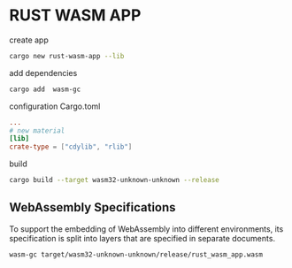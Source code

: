 # RUST WASM APP

create app

```sh
cargo new rust-wasm-app --lib
```

add dependencies

```sh
cargo add  wasm-gc   
```

configuration Cargo.toml

```toml
...
# new material
[lib]
crate-type = ["cdylib", "rlib"]
```

build

```sh
cargo build --target wasm32-unknown-unknown --release 
```

## WebAssembly Specifications

To support the embedding of WebAssembly into different environments, its specification is split into layers that are specified in separate documents.

```sh
wasm-gc target/wasm32-unknown-unknown/release/rust_wasm_app.wasm 
```
